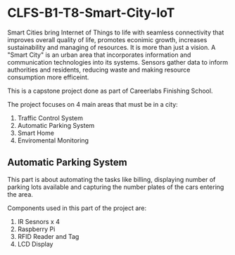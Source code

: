 # CLFS-B1-T8-Smart-City-IoT

Smart Cities bring Internet of Things to life with seamless connectivity that improves overall quality of life, promotes econimic growth, increases sustainability and managing of resources. It is more than just a vision. A "Smart City" is an urban area that incorporates information and communication technologies into its systems. Sensors gather data to inform authorities and residents, reducing waste and making resource consumption more efficeint.

This is a capstone project done as part of Careerlabs Finishing School.

The project focuses on 4 main areas that must be in a city:
1. Traffic Control System
2. Automatic Parking System
3. Smart Home
4. Enviromental Monitoring

## Automatic Parking System
This part is about automating the tasks like billing, displaying number of parking lots available and capturing the number plates of the cars entering the area.

Components used in this part of the project are:
1. IR Sesnors x 4
2. Raspberry Pi
3. RFID Reader and Tag
4. LCD Display
